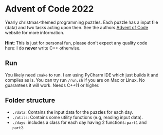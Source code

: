 # Advent of Code 2022
Yearly christmas-themed programming puzzles. Each puzzle has a input file (data) and two tasks acting upon then.
See the authors [Advent of Code](https://adventofcode.com/2022) website for more information.<br />
<br/>
**Hint**: This is just for personal fun, please don't expect any quality code here:
I do **never** write C++ otherwise.


## Run
You likely need `cmake` to run. I am using PyCharm IDE which just builds it and compiles as is. 
You can try run `/run.sh` if you are on Mac or Linux. No guarantees it will work.
Needs C++11 or higher.

## Folder structure
- `./data`: Contains the input data for the puzzles for each day.
- `./utils`: Contains some utility functions (e.g, reading input data).
- `./days`: includes a class for each day having 2 functions: `part1` and `part2`.